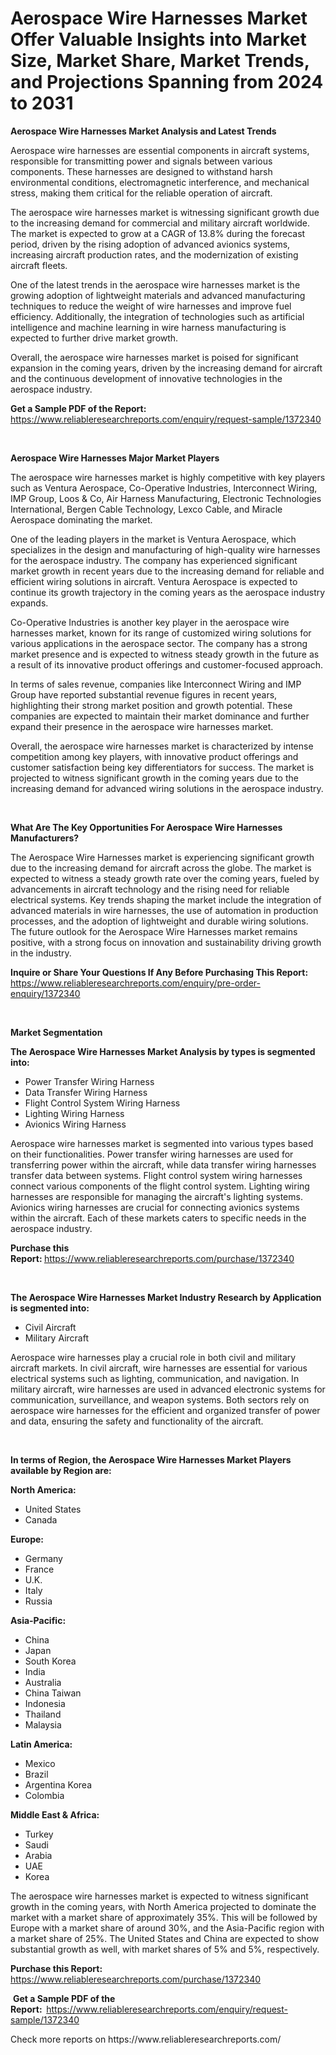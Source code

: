<p><h1>Aerospace Wire Harnesses Market Offer Valuable Insights into Market Size, Market Share, Market Trends, and Projections Spanning from 2024 to 2031</h1></p><p><strong>Aerospace Wire Harnesses Market Analysis and Latest Trends</strong></p>
<p><p>Aerospace wire harnesses are essential components in aircraft systems, responsible for transmitting power and signals between various components. These harnesses are designed to withstand harsh environmental conditions, electromagnetic interference, and mechanical stress, making them critical for the reliable operation of aircraft.</p><p>The aerospace wire harnesses market is witnessing significant growth due to the increasing demand for commercial and military aircraft worldwide. The market is expected to grow at a CAGR of 13.8% during the forecast period, driven by the rising adoption of advanced avionics systems, increasing aircraft production rates, and the modernization of existing aircraft fleets.</p><p>One of the latest trends in the aerospace wire harnesses market is the growing adoption of lightweight materials and advanced manufacturing techniques to reduce the weight of wire harnesses and improve fuel efficiency. Additionally, the integration of technologies such as artificial intelligence and machine learning in wire harness manufacturing is expected to further drive market growth.</p><p>Overall, the aerospace wire harnesses market is poised for significant expansion in the coming years, driven by the increasing demand for aircraft and the continuous development of innovative technologies in the aerospace industry.</p></p>
<p><strong>Get a Sample PDF of the Report:&nbsp;</strong> <a href="https://www.reliableresearchreports.com/enquiry/request-sample/1372340">https://www.reliableresearchreports.com/enquiry/request-sample/1372340</a></p>
<p>&nbsp;</p>
<p><strong>Aerospace Wire Harnesses Major Market Players</strong></p>
<p><p>The aerospace wire harnesses market is highly competitive with key players such as Ventura Aerospace, Co-Operative Industries, Interconnect Wiring, IMP Group, Loos & Co, Air Harness Manufacturing, Electronic Technologies International, Bergen Cable Technology, Lexco Cable, and Miracle Aerospace dominating the market.</p><p>One of the leading players in the market is Ventura Aerospace, which specializes in the design and manufacturing of high-quality wire harnesses for the aerospace industry. The company has experienced significant market growth in recent years due to the increasing demand for reliable and efficient wiring solutions in aircraft. Ventura Aerospace is expected to continue its growth trajectory in the coming years as the aerospace industry expands.</p><p>Co-Operative Industries is another key player in the aerospace wire harnesses market, known for its range of customized wiring solutions for various applications in the aerospace sector. The company has a strong market presence and is expected to witness steady growth in the future as a result of its innovative product offerings and customer-focused approach.</p><p>In terms of sales revenue, companies like Interconnect Wiring and IMP Group have reported substantial revenue figures in recent years, highlighting their strong market position and growth potential. These companies are expected to maintain their market dominance and further expand their presence in the aerospace wire harnesses market.</p><p>Overall, the aerospace wire harnesses market is characterized by intense competition among key players, with innovative product offerings and customer satisfaction being key differentiators for success. The market is projected to witness significant growth in the coming years due to the increasing demand for advanced wiring solutions in the aerospace industry.</p></p>
<p>&nbsp;</p>
<p><strong>What Are The Key Opportunities For Aerospace Wire Harnesses Manufacturers?</strong></p>
<p><p>The Aerospace Wire Harnesses market is experiencing significant growth due to the increasing demand for aircraft across the globe. The market is expected to witness a steady growth rate over the coming years, fueled by advancements in aircraft technology and the rising need for reliable electrical systems. Key trends shaping the market include the integration of advanced materials in wire harnesses, the use of automation in production processes, and the adoption of lightweight and durable wiring solutions. The future outlook for the Aerospace Wire Harnesses market remains positive, with a strong focus on innovation and sustainability driving growth in the industry.</p></p>
<p><strong>Inquire or Share Your Questions If Any Before Purchasing This Report:</strong> <a href="https://www.reliableresearchreports.com/enquiry/pre-order-enquiry/1372340">https://www.reliableresearchreports.com/enquiry/pre-order-enquiry/1372340</a></p>
<p>&nbsp;</p>
<p><strong>Market Segmentation</strong></p>
<p><strong>The Aerospace Wire Harnesses Market Analysis by types is segmented into:</strong></p>
<p><ul><li>Power Transfer Wiring Harness</li><li>Data Transfer Wiring Harness</li><li>Flight Control System Wiring Harness</li><li>Lighting Wiring Harness</li><li>Avionics Wiring Harness</li></ul></p>
<p><p>Aerospace wire harnesses market is segmented into various types based on their functionalities. Power transfer wiring harnesses are used for transferring power within the aircraft, while data transfer wiring harnesses transfer data between systems. Flight control system wiring harnesses connect various components of the flight control system. Lighting wiring harnesses are responsible for managing the aircraft's lighting systems. Avionics wiring harnesses are crucial for connecting avionics systems within the aircraft. Each of these markets caters to specific needs in the aerospace industry.</p></p>
<p><strong>Purchase this Report:&nbsp;</strong><a href="https://www.reliableresearchreports.com/purchase/1372340">https://www.reliableresearchreports.com/purchase/1372340</a></p>
<p>&nbsp;</p>
<p><strong>The Aerospace Wire Harnesses Market Industry Research by Application is segmented into:</strong></p>
<p><ul><li>Civil Aircraft</li><li>Military Aircraft</li></ul></p>
<p><p>Aerospace wire harnesses play a crucial role in both civil and military aircraft markets. In civil aircraft, wire harnesses are essential for various electrical systems such as lighting, communication, and navigation. In military aircraft, wire harnesses are used in advanced electronic systems for communication, surveillance, and weapon systems. Both sectors rely on aerospace wire harnesses for the efficient and organized transfer of power and data, ensuring the safety and functionality of the aircraft.</p></p>
<p>&nbsp;</p>
<p><strong>In terms of Region, the Aerospace Wire Harnesses Market Players available by Region are:</strong></p>
<p>
    <p> <strong> North America: </strong>
        <ul>
            <li>United States</li>
            <li>Canada</li>
        </ul>
        </p> 
    <p> <strong> Europe: </strong>
        <ul>
            <li>Germany</li>
            <li>France</li>
            <li>U.K.</li>
            <li>Italy</li>
            <li>Russia</li>
        </ul>
        </p> 
    <p> <strong> Asia-Pacific: </strong>
        <ul>
            <li>China</li>
            <li>Japan</li>
            <li>South Korea</li>
            <li>India</li>
            <li>Australia</li>
            <li>China Taiwan</li>
            <li>Indonesia</li>
            <li>Thailand</li>
            <li>Malaysia</li>
        </ul>
        </p> 
    <p> <strong> Latin America: </strong>
        <ul>
            <li>Mexico</li>
            <li>Brazil</li>
            <li>Argentina Korea</li>
            <li>Colombia</li>
        </ul>
        </p> 
    <p> <strong> Middle East & Africa: </strong>
        <ul>
            <li>Turkey</li>
            <li>Saudi</li>
            <li>Arabia</li>
            <li>UAE</li>
            <li>Korea</li>
        </ul>
    </p>
    </p>
<p><p>The aerospace wire harnesses market is expected to witness significant growth in the coming years, with North America projected to dominate the market with a market share of approximately 35%. This will be followed by Europe with a market share of around 30%, and the Asia-Pacific region with a market share of 25%. The United States and China are expected to show substantial growth as well, with market shares of 5% and 5%, respectively.</p></p>
<p><strong>Purchase this Report: </strong><a href="https://www.reliableresearchreports.com/purchase/1372340">https://www.reliableresearchreports.com/purchase/1372340</a></p>
<p>&nbsp;<strong>Get a Sample PDF of the Report:&nbsp;&nbsp;</strong><a href="https://www.reliableresearchreports.com/enquiry/request-sample/1372340">https://www.reliableresearchreports.com/enquiry/request-sample/1372340</a></p>
<p><strong></strong></p>
<p>Check more reports on https://www.reliableresearchreports.com/</p>